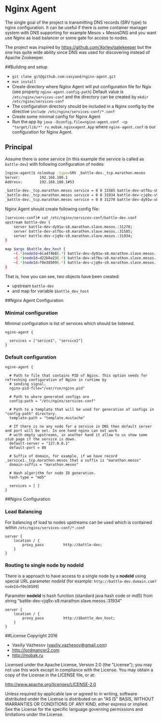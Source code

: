 # Nginx Agent

The single goal of the project is transmitting DNS records (SRV type) to nginx configuration. It can be
useful if there is some container manager system with DNS supporting for example Mesos + MesosDNS and you
want use Nginx as load balancer or some gate for access to nodes.

The project was inspired by https://github.com/Xorlev/gatekeeper but the one has quite wide ability since DNS
was used for discovering instead of Apache Zookeeper.

##Building and setup

 * `git clone git@github.com:vasyaod/nginx-agent.git`
 * `mvn install`
 * Create directory where Nginx Agent will put configuration file for Ngix (see property `nginx-agent.config-path`)
   Default value is `/etc/nginx/services-conf` and the directory can be created by `mkdir /etc/nginx/services-conf`
 * The configuration directory should be included in a Nginx config by the directive `include /etc/nginx/services-conf/*.conf`
 * Create some minimal config for Nginx Agent
 * Run the app by `java -Dconfig.file=nginx-agent.conf -cp "target/lib/*" ru.mobak.nginxagent.App` where `nginx-agent.conf` is
   our configuration for Nginx Agent.

## Principal

Assume there is some service (in this example the service is called as `battle-dev`) with following configuration of nodes:

```bash
[nginx-agent]$ nslookup -type=SRV _battle-dev._tcp.marathon.mesos
Server:         192.168.100.1
Address:        192.168.100.1#53

_battle-dev._tcp.marathon.mesos service = 0 0 31585 battle-dev-atfbu-s8.marathon.slave.mesos.
_battle-dev._tcp.marathon.mesos service = 0 0 31934 battle-dev-cjq9x-s9.marathon.slave.mesos.
_battle-dev._tcp.marathon.mesos service = 0 0 31270 battle-dev-dy91w-s8.marathon.slave.mesos.
```
Nginx Agent should create following config file:

```bash
[services-conf]# cat /etc/nginx/services-conf/battle-dev.conf
upstream battle-dev {
    server battle-dev-dy91w-s8.marathon.slave.mesos.:31270;
    server battle-dev-atfbu-s8.marathon.slave.mesos.:31585;
    server battle-dev-cjq9x-s9.marathon.slave.mesos.:31934;
}

map $args $battle_dev_host {
    ~(.*)nodeId=6ca4f4b8(.*) battle-dev-dy91w-s8.marathon.slave.mesos.:31270;
    ~(.*)nodeId=d22b8e23(.*) battle-dev-atfbu-s8.marathon.slave.mesos.:31585;
    ~(.*)nodeId=f0e38509(.*) battle-dev-cjq9x-s9.marathon.slave.mesos.:31934;
}
```
That is, how you can see, two objects have been created:
 * upstream `battle-dev`
 * and map for variable `$battle_dev_host`

##Nginx Agent Configuration

### Minimal configuration

Minimal configuration is list of services which should be listened.

```javastript
nginx-agent {

  services = ["serice1", "service2"]
}
```

### Default configuration

```javastript
nginx-agent {

  # Path to file that contains PID of Nginx. This option needs for refreshing configuration of Nginx in runtime by
  # sending signal.
  nginx-pid-file="/var/run/nginx.pid"

  # Path to where generated configs are
  config-path = "/etc/nginx/services-conf"

  # Path to a template that will be used for generation of configs in "config-path" directory.
  template-path = "template.mustache"

  # If there is no any node for a service in DNS then default server and port will be set. In one hand nginx can not work
  # with empty upstreams, in another hand it allow to us show some stub page if the service is down.
  default-server = "127.0.0.1"
  default-port = 80

  # Suffix of domain, for example, if we have record _service1._tcp.marathon.mesos that a suffix is "marathon.mesos"
  domain-suffix = "marathon.mesos"

  # Hash algorithm for node ID generation.
  hash-type = "md5"

  services = [ ]
}
```
##Nginx Configuration

### Load Balancing

For balancing of load to nodes upstreams can be used which is contained within `/etc/nginx/services-conf/*.conf`

```
server {
    location / {
        proxy_pass         http://battle-dev;
    }
}
```

### Routing to single node by nodeId

There is a approach to have access to a single node by a **nodeId** using special URL parameter _nodeId_
(for example: `http://battle-dev.domain.com?nodeId=f0e38509`)

Parameter **nodeId** is hash function (standard java hash code or md5) from string "battle-dev-cjq9x-s9.marathon.slave.mesos.:31934"

```
server {
    location / {
        proxy_pass         http://$battle_dev_host;
    }
}
```

##License
Copyright 2016
 * Vasiliy Vazhesov (vasiliy.vazhesov@gmail.com)
 * http://lordmancer2.com
 * http://mobak.ru

Licensed under the Apache License, Version 2.0 (the "License"); you may not use this work except in compliance with the
 License. You may obtain a copy of the License in the LICENSE file, or at:

http://www.apache.org/licenses/LICENSE-2.0

Unless required by applicable law or agreed to in writing, software distributed under the License is distributed on an
"AS IS" BASIS, WITHOUT WARRANTIES OR CONDITIONS OF ANY KIND, either express or implied. See the License for the specific
 language governing permissions and limitations under the License.
